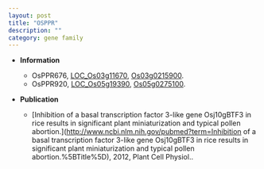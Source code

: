 ```yaml
---
layout: post
title: "OSPPR"
description: ""
category: gene family
---
```


* **Information**  
    + OsPPR676, [LOC_Os03g11670](http://rice.uga.edu/cgi-bin/ORF_infopage.cgi?orf=LOC_Os03g11670), [Os03g0215900](http://rapdb.dna.affrc.go.jp/viewer/gbrowse_details/irgsp1?name=Os03g0215900).
    + OsPPR920, [LOC_Os05g19390](http://rice.uga.edu/cgi-bin/ORF_infopage.cgi?orf=LOC_Os05g19390), [Os05g0275100](http://rapdb.dna.affrc.go.jp/viewer/gbrowse_details/irgsp1?name=Os05g0275100).

* **Publication**  
    + [Inhibition of a basal transcription factor 3-like gene Osj10gBTF3 in rice results in significant plant miniaturization and typical pollen abortion.](http://www.ncbi.nlm.nih.gov/pubmed?term=Inhibition of a basal transcription factor 3-like gene Osj10gBTF3 in rice results in significant plant miniaturization and typical pollen abortion.%5BTitle%5D), 2012, Plant Cell Physiol..


